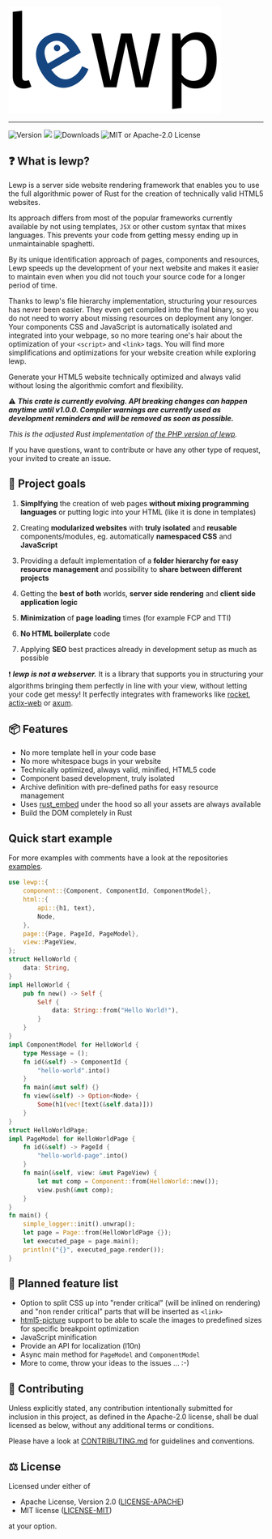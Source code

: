 ![](https://github.com/emirror-de/lewp-rs/raw/main/logo/lewp-transparent-background.inkscape.png)

----------------

![Version](https://img.shields.io/crates/v/lewp?style=flat-square)
[![](https://img.shields.io/docsrs/lewp?style=flat-square)](https://docs.rs/lewp)
![Downloads](https://img.shields.io/crates/d/lewp?style=flat-square)
![MIT or Apache-2.0 License](https://img.shields.io/crates/l/lewp?style=flat-square)

## ❓ What is lewp?

Lewp is a server side website rendering framework that enables you to use the
full
algorithmic power of Rust for the creation of technically valid HTML5 websites.

Its approach differs from most of the popular frameworks currently available by
not using templates, `JSX` or other custom syntax that mixes languages. This
prevents your code from getting messy ending up in unmaintainable spaghetti.

By its unique identification approach of pages, components and resources, Lewp
speeds up the development of your next website and makes it easier to maintain
even when you did not touch your source code for a longer period of time.

Thanks to lewp's file hierarchy implementation, structuring your resources has
never been easier. They even get compiled into the final binary, so you do not
need to worry about missing resources on deployment any longer. Your components
CSS and JavaScript is automatically isolated and integrated into your webpage,
so no more tearing one's hair about the optimization of your `<script>` and
`<link>` tags. You will find more simplifications and optimizations for your
website creation while exploring lewp.

Generate your HTML5 website technically optimized and always valid without
losing the algorithmic comfort and flexibility.

⚠ ***This crate is currently evolving. API breaking changes can happen anytime until v1.0.0.
Compiler warnings are currently used as development reminders and will be removed as soon as possible.***

*This is the adjusted Rust implementation of [the PHP version of lewp](https://gitlab.com/lewp/lewp).*

If you have questions, want to contribute or have any other type of request, your invited to create an issue.

## 🥅 Project goals

1. **Simplfying** the creation of web pages **without mixing programming languages** or 
   putting logic into your HTML (like it is done in templates)

2. Creating **modularized websites** with **truly isolated** and **reusable** 
   components/modules, eg. automatically **namespaced CSS** and **JavaScript**

3. Providing a default implementation of a **folder hierarchy for easy resource management** and possibility to **share between different projects**

4. Getting the **best of both** worlds, **server side rendering** and **client side application logic**

5. **Minimization** of **page loading** times (for example FCP and TTI)

6. **No HTML boilerplate** code

7. Applying **SEO** best practices already in development setup as much as possible

❗ ***lewp is not a webserver.*** It is a library that supports you in structuring your algorithms bringing them perfectly in line with your view, without letting your code get messy! It perfectly integrates with frameworks like [rocket](https://rocket.rs), [actix-web](https://actix.rs) or [axum](https://github.com/tokio-rs/axum).

## 📦 Features


- No more template hell in your code base
- No more whitespace bugs in your website
- Technically optimized, always valid, minified, HTML5 code
- Component based development, truly isolated
- Archive definition with pre-defined paths for easy resource management
- Uses [rust_embed](https://docs.rs/rust-embed/latest/rust_embed/index.html)
under the hood so all your assets are always available
- Build the DOM completely in Rust

## Quick start example

For more examples with comments have a look at the repositories
[examples](https://github.com/emirror-de/lewp-rs/tree/main/lewp/examples).

```rust
use lewp::{
    component::{Component, ComponentId, ComponentModel},
    html::{
        api::{h1, text},
        Node,
    },
    page::{Page, PageId, PageModel},
    view::PageView,
};
struct HelloWorld {
    data: String,
}
impl HelloWorld {
    pub fn new() -> Self {
        Self {
            data: String::from("Hello World!"),
        }
    }
}
impl ComponentModel for HelloWorld {
    type Message = ();
    fn id(&self) -> ComponentId {
        "hello-world".into()
    }
    fn main(&mut self) {}
    fn view(&self) -> Option<Node> {
        Some(h1(vec![text(&self.data)]))
    }
}
struct HelloWorldPage;
impl PageModel for HelloWorldPage {
    fn id(&self) -> PageId {
        "hello-world-page".into()
    }
    fn main(&self, view: &mut PageView) {
        let mut comp = Component::from(HelloWorld::new());
        view.push(&mut comp);
    }
}
fn main() {
    simple_logger::init().unwrap();
    let page = Page::from(HelloWorldPage {});
    let executed_page = page.main();
    println!("{}", executed_page.render());
}
```

## 🚌 Planned feature list

- Option to split CSS up into "render critical" (will be inlined on rendering)
and "non render critical" parts that will be inserted as `<link>`
- [html5-picture](https://github.com/emirror-de/html5-picture) support to be
able to scale the images to predefined sizes for specific breakpoint optimization
- JavaScript minification
- Provide an API for localization (l10n)
- Async main method for `PageModel` and `ComponentModel`
- More to come, throw your ideas to the issues ... :-)

## 🤠 Contributing

Unless explicitly stated, any contribution intentionally submitted for inclusion in this project, as defined in the Apache-2.0 license, shall be dual licensed as below, without any additional terms or conditions.

Please have a look at [CONTRIBUTING.md](./CONTRIBUTING.md) for guidelines and conventions.

## ⚖ License

Licensed under either of

- Apache License, Version 2.0 ([LICENSE-APACHE](https://github.com/emirror-de/lewp-rs/blob/main/LICENSE-APACHE))
- MIT license ([LICENSE-MIT](https://github.com/emirror-de/lewp-rs/blob/main/LICENSE-MIT))

at your option.
